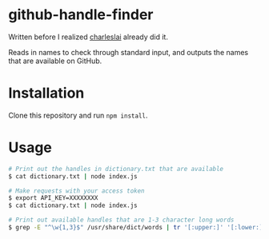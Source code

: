 # github-handle-finder

Written before I realized [charleslai](https://github.com/charleslai/github-handle-finder) already did it.

Reads in names to check through standard input, and outputs the names that are available on GitHub.

# Installation

Clone this repository and run `npm install`.

# Usage

```sh
# Print out the handles in dictionary.txt that are available
$ cat dictionary.txt | node index.js

# Make requests with your access token
$ export API_KEY=XXXXXXXX
$ cat dictionary.txt | node index.js

# Print out available handles that are 1-3 character long words
$ grep -E "^\w{1,3}$" /usr/share/dict/words | tr '[:upper:]' '[:lower:]' | uniq | node index.js
```
